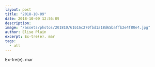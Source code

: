 ```yaml
---
layout: post
title: "2018-10-09"
date: 2018-10-09 12:56:09
description: 
image: "/assets/photos/201810/61616c270fbd1a18d65baffb2e4f80e4.jpg"
author: Elise Plain
excerpt: Ex-tre(e). mar
tags: 
  - all
---
```


Ex-tre(e). mar
<p></p>
